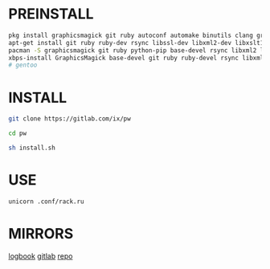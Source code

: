 # PREINSTALL
``` sh
pkg install graphicsmagick git ruby autoconf automake binutils clang grep file findutils iconv pkg-config python rsync ruby-dev libxslt-dev # termux
apt-get install git ruby ruby-dev rsync libssl-dev libxml2-dev libxslt1-dev pkg-config # debian
pacman -S graphicsmagick git ruby python-pip base-devel rsync libxml2 libxslt # arch
xbps-install GraphicsMagick base-devel git ruby ruby-devel rsync libxml2-devel libxslt-devel # void
# gentoo
```
# INSTALL
``` sh
git clone https://gitlab.com/ix/pw

cd pw

sh install.sh
```
# USE
``` sh
unicorn .conf/rack.ru
```
# MIRRORS
[logbook](http://mw.logbook.am/pw/)
[gitlab](https://gitlab.com/ix/pw)
[repo](http://repo.or.cz/www)
